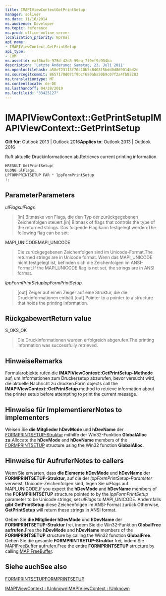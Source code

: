 ```yaml
---
title: IMAPIViewContextGetPrintSetup
manager: soliver
ms.date: 11/16/2014
ms.audience: Developer
ms.topic: reference
ms.prod: office-online-server
localization_priority: Normal
api_name:
- IMAPIViewContext.GetPrintSetup
api_type:
- COM
ms.assetid: eaf3bafb-975d-42c8-99ea-7f9ef9c934ba
description: 'Letzte Änderung: Samstag, 23. Juli 2011'
ms.openlocfilehash: a58e723113f70c10b5c8468f5bdd0d8d9014bd2c
ms.sourcegitcommit: 8657170d071f9bcf680aba50b9c07f2a4fb82283
ms.translationtype: MT
ms.contentlocale: de-DE
ms.lasthandoff: 04/28/2019
ms.locfileid: "33425127"
---
```

# <a name="imapiviewcontextgetprintsetup"></a><span data-ttu-id="9fe13-103">IMAPIViewContext::GetPrintSetup</span><span class="sxs-lookup"><span data-stu-id="9fe13-103">IMAPIViewContext::GetPrintSetup</span></span>

  
  
<span data-ttu-id="9fe13-104">**Gilt für**: Outlook 2013 | Outlook 2016</span><span class="sxs-lookup"><span data-stu-id="9fe13-104">**Applies to**: Outlook 2013 | Outlook 2016</span></span> 
  
<span data-ttu-id="9fe13-105">Ruft aktuelle Druckinformationen ab.</span><span class="sxs-lookup"><span data-stu-id="9fe13-105">Retrieves current printing information.</span></span>
  
```cpp
HRESULT GetPrintSetup(
ULONG ulFlags,
LPFORMPRINTSETUP FAR * lppFormPrintSetup
);
```

## <a name="parameters"></a><span data-ttu-id="9fe13-106">Parameter</span><span class="sxs-lookup"><span data-stu-id="9fe13-106">Parameters</span></span>

 <span data-ttu-id="9fe13-107">_ulFlags_</span><span class="sxs-lookup"><span data-stu-id="9fe13-107">_ulFlags_</span></span>
  
> <span data-ttu-id="9fe13-108">[in] Bitmaske von Flags, die den Typ der zurückgegebenen Zeichenfolgen steuert.</span><span class="sxs-lookup"><span data-stu-id="9fe13-108">[in] Bitmask of flags that controls the type of the returned strings.</span></span> <span data-ttu-id="9fe13-109">Das folgende Flag kann festgelegt werden:</span><span class="sxs-lookup"><span data-stu-id="9fe13-109">The following flag can be set:</span></span>
    
<span data-ttu-id="9fe13-110">MAPI_UNICODE</span><span class="sxs-lookup"><span data-stu-id="9fe13-110">MAPI_UNICODE</span></span> 
  
> <span data-ttu-id="9fe13-111">Die zurückgegebenen Zeichenfolgen sind im Unicode-Format.</span><span class="sxs-lookup"><span data-stu-id="9fe13-111">The returned strings are in Unicode format.</span></span> <span data-ttu-id="9fe13-112">Wenn das MAPI_UNICODE nicht festgelegt ist, befinden sich die Zeichenfolgen im ANSI-Format.</span><span class="sxs-lookup"><span data-stu-id="9fe13-112">If the MAPI_UNICODE flag is not set, the strings are in ANSI format.</span></span>
    
 <span data-ttu-id="9fe13-113">_lppFormPrintSetup_</span><span class="sxs-lookup"><span data-stu-id="9fe13-113">_lppFormPrintSetup_</span></span>
  
> <span data-ttu-id="9fe13-114">[out] Zeiger auf einen Zeiger auf eine Struktur, die die Druckinformationen enthält.</span><span class="sxs-lookup"><span data-stu-id="9fe13-114">[out] Pointer to a pointer to a structure that holds the printing information.</span></span>
    
## <a name="return-value"></a><span data-ttu-id="9fe13-115">Rückgabewert</span><span class="sxs-lookup"><span data-stu-id="9fe13-115">Return value</span></span>

<span data-ttu-id="9fe13-116">S_OK</span><span class="sxs-lookup"><span data-stu-id="9fe13-116">S_OK</span></span> 
  
> <span data-ttu-id="9fe13-117">Die Druckinformationen wurden erfolgreich abgerufen.</span><span class="sxs-lookup"><span data-stu-id="9fe13-117">The printing information was successfully retrieved.</span></span>
    
## <a name="remarks"></a><span data-ttu-id="9fe13-118">Hinweise</span><span class="sxs-lookup"><span data-stu-id="9fe13-118">Remarks</span></span>

<span data-ttu-id="9fe13-119">Formularobjekte rufen die **IMAPIViewContext::GetPrintSetup-Methode** auf, um Informationen zum Druckersetup abzurufen, bevor versucht wird, die aktuelle Nachricht zu drucken.</span><span class="sxs-lookup"><span data-stu-id="9fe13-119">Form objects call the **IMAPIViewContext::GetPrintSetup** method to retrieve information about the printer setup before attempting to print the current message.</span></span> 
  
## <a name="notes-to-implementers"></a><span data-ttu-id="9fe13-120">Hinweise für Implementierer</span><span class="sxs-lookup"><span data-stu-id="9fe13-120">Notes to implementers</span></span>

<span data-ttu-id="9fe13-121">Weisen Sie **die Mitglieder hDevMode** und **hDevName** der [FORMPRINTSETUP-Struktur](formprintsetup.md) mithilfe der Win32-Funktion **GlobalAlloc zu.**</span><span class="sxs-lookup"><span data-stu-id="9fe13-121">Allocate the **hDevMode** and **hDevName** members of the [FORMPRINTSETUP](formprintsetup.md) structure using the Win32 function **GlobalAlloc**.</span></span>
  
## <a name="notes-to-callers"></a><span data-ttu-id="9fe13-122">Hinweise für Aufrufer</span><span class="sxs-lookup"><span data-stu-id="9fe13-122">Notes to callers</span></span>

<span data-ttu-id="9fe13-123">Wenn Sie erwarten, dass **die Elemente hDevMode** und **hDevName** der **FORMPRINTSETUP-Struktur,** auf die der  _lppFormPrintSetup-Parameter_ verweist, Unicode-Zeichenfolgen sind, legen Sie  _ulFlags_ auf MAPI_UNICODE.</span><span class="sxs-lookup"><span data-stu-id="9fe13-123">If you expect the **hDevMode** and **hDevName** members of the **FORMPRINTSETUP** structure pointed to by the  _lppFormPrintSetup_ parameter to be Unicode strings, set  _ulFlags_ to MAPI_UNICODE.</span></span> <span data-ttu-id="9fe13-124">Andernfalls **gibt GetPrintSetup** diese Zeichenfolgen im ANSI-Format zurück.</span><span class="sxs-lookup"><span data-stu-id="9fe13-124">Otherwise, **GetPrintSetup** will return these strings in ANSI format.</span></span> 
  
<span data-ttu-id="9fe13-125">Geben Sie **die Mitglieder hDevMode** und **hDevName** der **FORMPRINTSETUP-Struktur** frei, indem Sie die Win32-Funktion **GlobalFree aufrufen.**</span><span class="sxs-lookup"><span data-stu-id="9fe13-125">Free the **hDevMode** and **hDevName** members of the **FORMPRINTSETUP** structure by calling the Win32 function **GlobalFree**.</span></span> <span data-ttu-id="9fe13-126">Geben Sie die gesamte **FORMPRINTSETUP-Struktur** frei, indem Sie [MAPIFreeBuffer aufrufen.](mapifreebuffer.md)</span><span class="sxs-lookup"><span data-stu-id="9fe13-126">Free the entire **FORMPRINTSETUP** structure by calling [MAPIFreeBuffer](mapifreebuffer.md).</span></span> 
  
## <a name="see-also"></a><span data-ttu-id="9fe13-127">Siehe auch</span><span class="sxs-lookup"><span data-stu-id="9fe13-127">See also</span></span>



[<span data-ttu-id="9fe13-128">FORMPRINTSETUP</span><span class="sxs-lookup"><span data-stu-id="9fe13-128">FORMPRINTSETUP</span></span>](formprintsetup.md)
  
[<span data-ttu-id="9fe13-129">IMAPIViewContext : IUnknown</span><span class="sxs-lookup"><span data-stu-id="9fe13-129">IMAPIViewContext : IUnknown</span></span>](imapiviewcontextiunknown.md)

